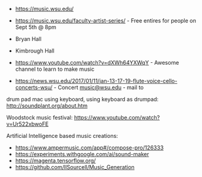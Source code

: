 
- https://music.wsu.edu/
- https://music.wsu.edu/faculty-artist-series/ - Free entires for people on Sept 5th @ 8pm
- Bryan Hall
- Kimbrough Hall


- https://www.youtube.com/watch?v=dXWh64YXWqY - Awesome channel to learn to make music

- https://news.wsu.edu/2017/01/11/jan-13-17-19-flute-voice-cello-concerts-wsu/ - Concert
music@wsu.edu - mail to 


drum pad mac using keyboard,
using keyboard as drumpad: http://soundplant.org/about.htm

Woodstock music festival: https://www.youtube.com/watch?v=Ur522xbwoFE

Artificial Intelligence based music creations:
- https://www.ampermusic.com/app#/compose-pro/126333
- https://experiments.withgoogle.com/ai/sound-maker
- https://magenta.tensorflow.org/
- https://github.com/llSourcell/Music_Generation